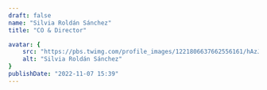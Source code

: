 ```yaml
---
draft: false
name: "Silvia Roldán Sánchez"
title: "CO & Director"

avatar: {
    src: "https://pbs.twimg.com/profile_images/1221806637662556161/hAzJ4Tsl_400x400.jpg",
    alt: "Silvia Roldán Sánchez"
}
publishDate: "2022-11-07 15:39"
---
```

